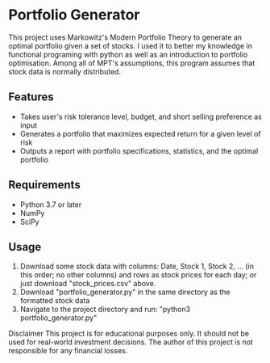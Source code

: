 
# Portfolio Generator

This project uses Markowitz's Modern Portfolio Theory to generate an optimal portfolio given a set of stocks. I used it to better my knowledge in functional programing with python as well as an introduction to portfolio optimisation. Among all of MPT's assumptions, this program assumes that stock data is normally distributed.

## Features

- Takes user's risk tolerance level, budget, and short selling preference as input
- Generates a portfolio that maximizes expected return for a given level of risk
- Outputs a report with portfolio specifications, statistics, and the optimal portfolio

## Requirements

- Python 3.7 or later
- NumPy
- SciPy

## Usage

1. Download some stock data with columns: Date, Stock 1, Stock 2, ... (in this order; no other columns) and rows as stock prices for each day; or just download "stock_prices.csv" above.
2. Download "portfolio_generator.py" in the same directory as the formatted stock data
3. Navigate to the project directory and run: "python3 portfolio_generator.py"

Disclaimer
This project is for educational purposes only. It should not be used for real-world investment decisions. The author of this project is not responsible for any financial losses.

